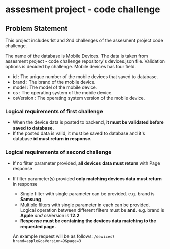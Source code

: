 <!-- ABOUT THE PROJECT -->
# assesment project - code challenge

## Problem Statement

This project includes 1st and 2nd challenges of the assesment project code challenge.

The name of the database is Mobile Devices.
The data is taken from assesment project - code challenge repository's devices.json file.
Validation options is decided by challenge.
Mobile devices has four field.
- id : The unique number of the mobile devices that saved to database.
- brand : The brand of the mobile device.
- model : The model of the mobile device.
- os : The operating system of the mobile device.
- osVersion : The operating system version of the mobile device.

### Logical requirements of first challenge
- When the device data is posted to backend, **it must be validated before saved to database.**
- If the posted data is valid, it must be saved to database and it's database **id must return in response.**

### Logical requirements of second challenge
- If no filter parameter provided, **all devices data must return** with Page response
- If filter parameter(s) provided **only matching devices data must return** in response
  - Single filter with single parameter can be provided. e.g. brand is **Samsung**
  - Multiple filters with single parameter in each can be provided. Logical operation between different filters must be **and**. e.g. brand is **Apple** *and* osVersion is **12.2**
  - **Response must be containing the devices data matching to the requested page.**
  
  An example request will be as follows:
  `/devices?brand=apple&osVersion=9&page=3`
